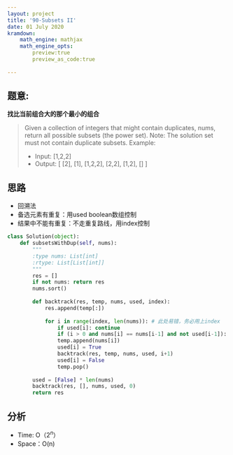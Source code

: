 ```yaml
---
layout: project
title: '90-Subsets II'
date: 01 July 2020
kramdown:
    math_engine: mathjax 
    math_engine_opts:
        preview:true
        preview_as_code:true 
       
---
```

## 题意: 
**找比当前组合大的那个最小的组合**
> Given a collection of integers that might contain duplicates, nums, return all possible subsets (the power set).
> Note: The solution set must not contain duplicate subsets.
> Example:
> - Input: [1,2,2]
> - Output:
> [
>   [2],
>   [1],
>   [1,2,2],
>   [2,2],
>   [1,2],
>   []
> ]

## 思路
- 回溯法
- 备选元素有重复：用used boolean数组控制
- 结果中不能有重复：不走重复路线，用index控制

~~~python
class Solution(object):
    def subsetsWithDup(self, nums):
        """
        :type nums: List[int]
        :rtype: List[List[int]]
        """
        res = []      
        if not nums: return res
        nums.sort()
        
        def backtrack(res, temp, nums, used, index):
            res.append(temp[:])
            
            for i in range(index, len(nums)): # 此处易错，务必用上index
                if used[i]: continue
                if (i > 0 and nums[i] == nums[i-1] and not used[i-1]): continue
                temp.append(nums[i])
                used[i] = True
                backtrack(res, temp, nums, used, i+1)
                used[i] = False
                temp.pop()
                
        used = [False] * len(nums)
        backtrack(res, [], nums, used, 0)
        return res
~~~

## 分析
- Time: O（$2^n$）
- Space：O(n)
